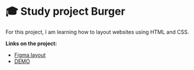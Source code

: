 # :mortar_board: Study project Burger

For this project, I am learning how to layout websites using HTML and CSS. 

**Links on the project:**

- [Figma layout](https://www.figma.com/design/SRM10RipC44tfSQxpxQpQE/Burgers-Menu-%2F-Contact?node-id=0-1&node-type=canvas&t=vIy72naIqfihPnGn-0)
- [DEMO](https://akemano.github.io/study-project-burger)